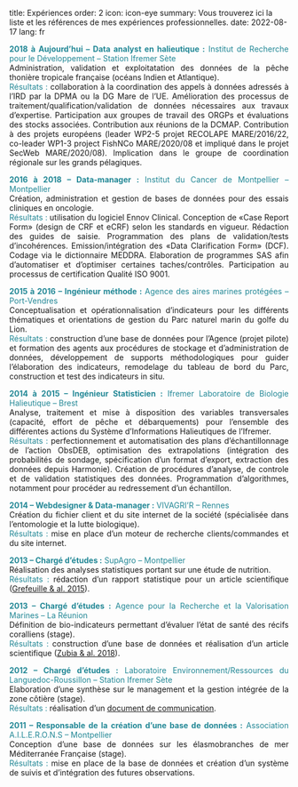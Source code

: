 title: Expériences
order: 2
icon: icon-eye
summary: Vous trouverez ici la liste et les références de mes expériences professionnelles.
date: 2022-08-17
lang: fr

<p style="text-align: justify">
<font color="#238896"><strong>2018 à Aujourd’hui – Data analyst en halieutique :</strong> Institut de Recherche pour le Développement – Station Ifremer Sète</font><br>
Administration, validation et exploitatation des données de la pêche thonière tropicale française (océans Indien et Atlantique).<br>
<font color="#238896">Résultats :</font> collaboration à la coordination des appels à données adressés à l’IRD par la DPMA ou la DG Mare de l’UE. Amélioration des processus de traitement/qualification/validation de données nécessaires aux travaux d’expertise. Participation aux groupes de travail des ORGPs et évaluations des stocks associées. Contribution aux réunions de la DCMAP. Contribution à des projets européens (leader WP2-5 projet RECOLAPE MARE/2016/22, co-leader WP1-3 project FishNCo MARE/2020/08 et impliqué dans le projet SecWeb MARE/2020/08). Implication dans le groupe de coordination régionale sur les grands pélagiques.
</p>

<p style="text-align: justify">
<font color="#238896"><strong>2016 à 2018 – Data-manager :</strong> Institut du Cancer de Montpellier – Montpellier</font><br>
Création, administration et gestion de bases de données pour des essais cliniques en oncologie.<br>
<font color="#238896">Résultats :</font> utilisation du logiciel Ennov Clinical. Conception de «Case Report Form» (design de CRF et eCRF) selon les standards en vigueur. Rédaction des guides de saisie. Programmation des plans de validation/tests d’incohérences. Emission/intégration des «Data Clarification Form» (DCF). Codage via le dictionnaire MEDDRA. Elaboration de programmes SAS afin d’automatiser et d’optimiser certaines taches/contrôles. Participation au processus de certification Qualité ISO 9001.
</p>

<p style="text-align: justify">
<font color="#238896"><strong>2015 à 2016 – Ingénieur méthode :</strong> Agence des aires marines protégées – Port-Vendres</font><br>
Conceptualisation et opérationnalisation d’indicateurs pour les différents thématiques et orientations de gestion du Parc naturel marin du golfe du Lion.<br>
<font color="#238896">Résultats :</font> construction d’une base de données pour l’Agence (projet pilote) et formation des agents aux procédures de stockage et d’administration de données, développement de supports méthodologiques pour guider l’élaboration des indicateurs, remodelage du tableau de bord du Parc, construction et test des indicateurs in situ.
</p>

<p style="text-align: justify">
<font color="#238896"><strong>2014 à 2015 – Ingénieur Statisticien :</strong> Ifremer Laboratoire de Biologie Halieutique – Brest</font><br>
Analyse, traitement et mise à disposition des variables transversales (capacité, effort de pêche et débarquements) pour l’ensemble des différentes actions du Système d’Informations Halieutiques de l’Ifremer.<br>
<font color="#238896">Résultats :</font> perfectionnement et automatisation des plans d’échantillonnage de l’action ObsDEB, optimisation des extrapolations (intégration des probabilités de sondage, spécification d’un format d’export, extraction des données depuis Harmonie). Création de procédures d’analyse, de controle et de validation statistiques des données. Programmation d’algorithmes, notamment pour procéder au redressement d’un échantillon.
</p>

<p style="text-align: justify">
<font color="#238896"><strong>2014 – Webdesigner & Data-manager :</strong> VIVAGRI’R – Rennes</font><br>
Création du fichier client et du site internet de la société (spécialisée dans l’entomologie et la lutte biologique).<br>
<font color="#238896">Résultats :</font> mise en place d’un moteur de recherche clients/commandes et du site internet.
</p>

<p style="text-align: justify">
<font color="#238896"><strong>2013 – Chargé d’études :</strong> SupAgro – Montpellier</font><br>
Réalisation des analyses statistiques portant sur une étude de nutrition.<br>
<font color="#238896">Résultats :</font> rédaction d’un rapport statistique pour un article scientifique (<a href="/documents/articles/grefeuille_and_al_2015.pdf" target="_blank">Grefeuille & al. 2015</a>).
</p>

<p style="text-align: justify">
<font color="#238896"><strong>2013 – Chargé d’études :</strong> Agence pour la Recherche et la Valorisation Marines – La Réunion</font><br>
Définition de bio-indicateurs permettant d’évaluer l’état de santé des récifs coralliens (stage).<br>
<font color="#238896">Résultats :</font> construction d’une base de données et réalisation d’un article scientifique (<a href="/documents/articles/zubia_and_al_2018.pdf" target="_blank">Zubia & al. 2018</a>).
</p>

<p style="text-align: justify">
<font color="#238896"><strong>2012 – Chargé d’études :</strong> Laboratoire Environnement/Ressources du Languedoc-Roussillon – Station Ifremer Sète</font><br>
Elaboration d’une synthèse sur le management et la gestion intégrée de la zone côtière (stage).<br>
<font color="#238896">Résultats :</font> réalisation d’un <a href="/documents/pdfs/rapport_synthese_lagune_bages_sigean.pdf" target="_blank">document de communication</a>.
</p>

<p style="text-align: justify">
<font color="#238896"><strong>2011 – Responsable de la création d’une base de données :</strong> Association A.I.L.E.R.O.N.S – Montpellier</font><br>
Conception d’une base de données sur les élasmobranches de mer Méditerranée Française (stage).<br>
<font color="#238896">Résultats :</font> mise en place de la base de données et création d’un système de suivis et d’intégration des futures observations.
</p>